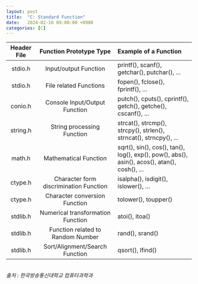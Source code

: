 ```yaml
---
layout: post
title:  "C: Standard Function"
date:   2024-02-16 09:00:00 +0900
categories: [C]
---
```


|Header File|Function Prototype Type|Example of a Function|
|:---:|:---:|:---|
|stdio.h|Input/output Function|printf(), scanf(), getchar(), putchar(), ...|
|stdio.h|File related Functions|fopen(), fclose(), fprintf(), ...|
|conio.h|Console Input/Output Function|putch(), cputs(), cprintf(), getch(), getche(), cscanf(), ...|
|string.h|String processing Function|strcat(), strcmp(), strcpy(), strlen(), strncat(), strncpy(), ...|
|math.h|Mathematical Function|sqrt(), sin(), cos(), tan(), log(), exp(), pow(), abs(), asin(), acos(), atan(), cosh(), ...|
|ctype.h|Character form discrimination Function|isalpha(), isdigit(), islower(), ...|
|ctype.h|Character conversion Function|tolower(), toupper()|
|stdlib.h|Numerical transformation Function|atoi(), itoa()|
|stdlib.h|Function related to Random Number|rand(), srand()|
|stdlib.h|Sort/Alignment/Search Function|qsort(), lfind()|
   
<br />
<cite>출처 : 한국방송통신대학교 컴퓨터과학과</cite>
